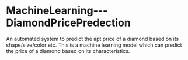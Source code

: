# MachineLearning---DiamondPricePredection
An automated system to predict the apt price of a diamond based on its shape/size/color etc. This is a machine learning model which can predict the price of a diamond based on its characteristics. 
